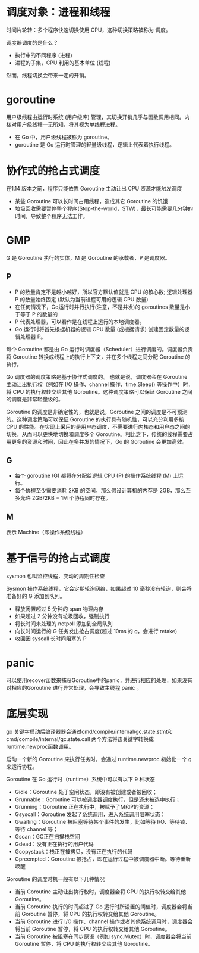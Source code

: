 
# 调度对象：进程和线程

时间片轮转：多个程序快速切换使用 CPU，这种切换策略被称为 调度。

调度器调度的是什么？

* 执行中的不同程序 (进程)
* 进程的子集，CPU 利用的基本单位 (线程)

然而，线程切换会带来一定的开销。

# goroutine

用户级线程由运行时系统 (用户级库) 管理，其切换开销几乎与函数调用相同。内核对用户级线程一无所知，将其视为单线程进程。
* 在 Go 中，用户级线程被称为 goroutine。
* goroutine 是 Go 运行时管理的轻量级线程，逻辑上代表着执行线程。

# 协作式的抢占式调度

在1.14 版本之前，程序只能依靠 Goroutine 主动让出 CPU 资源才能触发调度

* 某些 Goroutine 可以⻓时间占用线程，造成其它 Goroutine 的饥饿
* 垃圾回收需要暂停整个程序(Stop-the-world，STW)，最⻓可能需要几分钟的时间，导致整个程序无法工作。

# GMP

G 是 Goroutine 执行的实体，M 是 Goroutine 的承载者，P 是调度器。

## P
* P 的数量肯定不是越小越好，所以官方默认值就是 CPU 的核心数; 逻辑处理器 P 的数量始终固定 (默认为当前进程可用的逻辑 CPU 数量)
* 在任何情况下，Go运行时并行执行(注意，不是并发)的 goroutines 数量是小于等于 P 的数量的
* P 代表处理器，可以看作是在线程上运行的本地调度器。
* Go 运行时将首先根据机器的逻辑 CPU 数量 (或根据请求) 创建固定数量的逻辑处理器 P。

每个 Goroutine 都是由 Go 运行时调度器（Scheduler）进行调度的。调度器负责将 Goroutine 转换成线程上的执行上下文，并在多个线程之间分配 Goroutine 的执行。

Go 调度器的调度策略是基于协作式调度的。 也就是说，调度器会在 Goroutine 主动让出执行权（例如在 I/O 操作、channel 操作、time.Sleep() 等操作中）时，将 CPU 的执行权转交给其他 Goroutine。这种调度策略可以保证 Goroutine 之间的调度是非常轻量级的。

Goroutine 的调度是非确定性的，也就是说，Goroutine 之间的调度是不可预测的。这种调度策略可以保证 Goroutine 的执行具有随机性，可以充分利用多核 CPU 的性能。在实现上采用的是用户态调度，不需要进行内核态和用户态之间的切换，从而可以更快地切换和调度多个 Goroutine。相比之下，传统的线程需要占用更多的资源和时间，因此在多并发的情况下，Go 的 Goroutine 会更加高效。

## G
* 每个 goroutine (G) 都将在分配给逻辑 CPU (P) 的操作系统线程 (M) 上运行。
* 每个协程至少需要消耗 2KB 的空间，那么假设计算机的内存是 2GB，那么至多允许 2GB/2KB = 1M 个协程同时存在。

## M
表示 Machine（即操作系统线程）

# 基于信号的抢占式调度
sysmon 也叫监控线程，变动的周期性检查

Sysmon 操作系统线程，它会定期轮询网络，如果超过 10 毫秒没有轮询，则会将准备好的 G 添加到队列。

* 释放闲置超过 5 分钟的 span 物理内存
* 如果超过 2 分钟没有垃圾回收，强制执行
* 将⻓时间未处理的 netpoll 添加到全局队列
* 向⻓时间运行的 G 任务发出抢占调度(超过 10ms 的 g，会进行 retake)
* 收回因 syscall ⻓时间阻塞的 P

# panic

可以使用recover函数来捕获Goroutine中的panic，并进行相应的处理，如果没有对相应的Goroutine 进行异常处理，会导致主线程 panic 。

# 底层实现
go 关键字启动后编译器器会通过cmd/compile/internal/gc.state.stmt和cmd/compile/internal/gc.state.call 两个方法将该关键字转换成runtime.newproc函数调用。

启动一个新的 Goroutine 来执行任务时，会通过 runtime.newproc 初始化一个 g 来运行协程。

Goroutine 在 Go 运行时（runtime）系统中可以有以下 9 种状态
* Gidle：Goroutine 处于空闲状态，即没有被创建或者被回收；
* Grunnable：Goroutine 可以被调度器调度执行，但是还未被选中执行；
* Grunning：Goroutine 正在执行中，被赋予了M和P的资源；
* Gsyscall：Goroutine 发起了系统调用，进入系统调用阻塞状态；
* Gwaiting：Goroutine 被阻塞等待某个事件的发生，比如等待 I/O、等待锁、等待 channel 等；
* Gscan：GC正在扫描栈空间
* Gdead：没有正在执行的用户代码
* Gcopystack：栈正在被拷贝，没有正在执行的代码
* Gpreempted：Goroutine 被抢占，即在运行过程中被调度器中断。等待重新唤醒


Goroutine 的调度时机一般有以下几种情况
* 当前 Goroutine 主动让出执行权时，调度器会将 CPU 的执行权转交给其他 Goroutine。
* 当前 Goroutine 执行的时间超过了 Go 运行时所设置的阈值时，调度器会将当前 Goroutine 暂停，将 CPU 的执行权转交给其他 Goroutine。
* 当前 Goroutine 进行 I/O 操作、channel 操作或者其他系统调用时，调度器会将当前 Goroutine 暂停，将 CPU 的执行权转交给其他 Goroutine。
* 当前 Goroutine 被阻塞在同步原语（例如 sync.Mutex）时，调度器会将当前 Goroutine 暂停，将 CPU 的执行权转交给其他 Goroutine。

